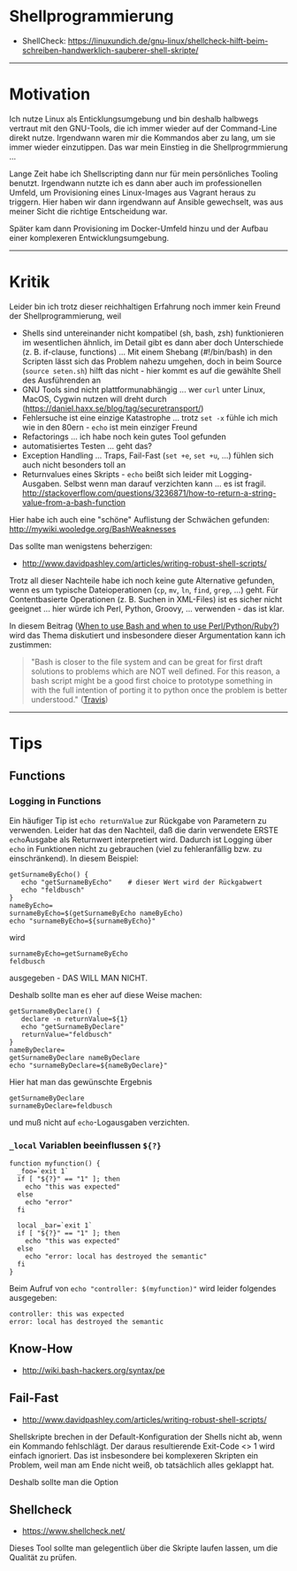 # Shellprogrammierung
* ShellCheck: https://linuxundich.de/gnu-linux/shellcheck-hilft-beim-schreiben-handwerklich-sauberer-shell-skripte/

---

# Motivation
Ich nutze Linux als Enticklungsumgebung und bin deshalb halbwegs vertraut mit den GNU-Tools, die ich immer wieder auf der Command-Line direkt nutze. Irgendwann waren mir die Kommandos aber zu lang, um sie immer wieder einzutippen. Das war mein Einstieg in die Shellprogrmmierung ...

Lange Zeit habe ich Shellscripting dann nur für mein persönliches Tooling benutzt. Irgendwann nutzte ich es dann aber auch im professionellen Umfeld, um Provisioning eines Linux-Images aus Vagrant heraus zu triggern. Hier haben wir dann irgendwann auf Ansible gewechselt, was aus meiner Sicht die richtige Entscheidung war.

Später kam dann Provisioning im Docker-Umfeld hinzu und der Aufbau einer komplexeren Entwicklungsumgebung.

---

# Kritik
Leider bin ich trotz dieser reichhaltigen Erfahrung noch immer kein Freund der Shellprogrammierung, weil

* Shells sind untereinander nicht kompatibel (sh, bash, zsh) funktionieren im wesentlichen ähnlich, im Detail gibt es dann aber doch Unterschiede (z. B. if-clause, functions) ... Mit einem Shebang (#!/bin/bash) in den Scripten lässt sich das Problem nahezu umgehen, doch in beim Source (`source seten.sh`) hilft das nicht - hier kommt es auf die gewählte Shell des Ausführenden an
* GNU Tools sind nicht plattformunabhängig ... wer `curl` unter Linux, MacOS, Cygwin nutzen will dreht durch (https://daniel.haxx.se/blog/tag/securetransport/)
* Fehlersuche ist eine einzige Katastrophe ... trotz `set -x` fühle ich mich wie in den 80ern - `echo` ist mein einziger Freund 
* Refactorings ... ich habe noch kein gutes Tool gefunden
* automatisiertes Testen ... geht das?
* Exception Handling ... Traps, Fail-Fast (`set +e`, `set +u`, ...) fühlen sich auch nicht besonders toll an
* Returnvalues eines Skripts - `echo` beißt sich leider mit Logging-Ausgaben. Selbst wenn man darauf verzichten kann ... es ist fragil. http://stackoverflow.com/questions/3236871/how-to-return-a-string-value-from-a-bash-function

Hier habe ich auch eine "schöne" Auflistung der Schwächen gefunden: http://mywiki.wooledge.org/BashWeaknesses 

Das sollte man wenigstens beherzigen: 

  * http://www.davidpashley.com/articles/writing-robust-shell-scripts/

Trotz all dieser Nachteile habe ich noch keine gute Alternative gefunden, wenn es um typische Dateioperationen (`cp`, `mv`, `ln`, `find`, `grep`, ...) geht. Für Contentbasierte Operationen (z. B. Suchen in XML-Files) ist es sicher nicht geeignet ... hier würde ich Perl, Python, Groovy, ... verwenden - das ist klar.

In diesem Beitrag ([When to use Bash and when to use Perl/Python/Ruby?](http://superuser.com/questions/414965/when-to-use-bash-and-when-to-use-perl-python-ruby)) wird das Thema diskutiert und insbesondere dieser Argumentation kann ich zustimmen:

> "Bash is closer to the file system and can be great for first draft solutions to problems which are NOT well defined. For this reason, a bash script might be a good first choice to prototype something in with the full intention of porting it to python once the problem is better understood." ([Travis](http://superuser.com/users/503698/travis))

---

# Tips
## Functions
### Logging in Functions
Ein häufiger Tip ist `echo returnValue` zur Rückgabe von Parametern zu verwenden. Leider hat das den Nachteil, daß die darin verwendete ERSTE `echo`Ausgabe als Returnwert interpretiert wird. Dadurch ist Logging über `echo` in Funktionen nicht zu gebrauchen (viel zu fehleranfällig bzw. zu einschränkend). In diesem Beispiel:

```
getSurnameByEcho() {
   echo "getSurnameByEcho"    # dieser Wert wird der Rückgabwert
   echo "feldbusch"
}
nameByEcho=
surnameByEcho=$(getSurnameByEcho nameByEcho)
echo "surnameByEcho=${surnameByEcho}"
```

wird 

```
surnameByEcho=getSurnameByEcho
feldbusch
```

ausgegeben - DAS WILL MAN NICHT.

Deshalb sollte man es eher auf diese Weise machen:

```
getSurnameByDeclare() {
   declare -n returnValue=${1}
   echo "getSurnameByDeclare"
   returnValue="feldbusch"
}
nameByDeclare=
getSurnameByDeclare nameByDeclare
echo "surnameByDeclare=${nameByDeclare}"
```

Hier hat man das gewünschte Ergebnis

```
getSurnameByDeclare
surnameByDeclare=feldbusch
```

und muß nicht auf `echo`-Logausgaben verzichten.

### `_local` Variablen beeinflussen `${?}`
```
function myfunction() {
  _foo=`exit 1`
  if [ "${?}" == "1" ]; then
    echo "this was expected"
  else
    echo "error"
  fi

  local _bar=`exit 1`
  if [ "${?}" == "1" ]; then
    echo "this was expected"
  else
    echo "error: local has destroyed the semantic"
  fi
}
```

Beim Aufruf von `echo "controller: $(myfunction)"` wird leider folgendes ausgegeben:

```
controller: this was expected
error: local has destroyed the semantic
```

## Know-How
* http://wiki.bash-hackers.org/syntax/pe

## Fail-Fast
* http://www.davidpashley.com/articles/writing-robust-shell-scripts/

Shellskripte brechen in der Default-Konfiguration der Shells nicht ab, wenn ein Kommando fehlschlägt. Der daraus resultierende Exit-Code <> 1 wird einfach ignoriert. Das ist insbesondere bei komplexeren Skripten ein Problem, weil man am Ende nicht weiß, ob tatsächlich alles geklappt hat.

Deshalb sollte man die Option

## Shellcheck
* https://www.shellcheck.net/

Dieses Tool sollte man gelegentlich über die Skripte laufen lassen, um die Qualität zu prüfen.

